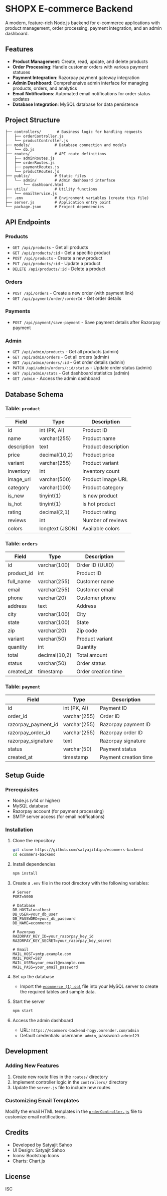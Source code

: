 # SHOPX E-commerce Backend

A modern, feature-rich Node.js backend for e-commerce applications with product management, order processing, payment integration, and an admin dashboard.

## Features

- **Product Management**: Create, read, update, and delete products
- **Order Processing**: Handle customer orders with various payment statuses
- **Payment Integration**: Razorpay payment gateway integration
- **Admin Dashboard**: Comprehensive admin interface for managing products, orders, and analytics
- **Email Notifications**: Automated email notifications for order status updates
- **Database Integration**: MySQL database for data persistence

## Project Structure

```
├── controllers/       # Business logic for handling requests
│   ├── orderController.js
│   └── productController.js
├── models/           # Database connection and models
│   └── db.js
├── routes/           # API route definitions
│   ├── adminRoutes.js
│   ├── orderRoutes.js
│   ├── paymentRoutes.js
│   └── productRoutes.js
├── public/           # Static files
│   └── admin/        # Admin dashboard interface
│       └── dashboard.html
├── utils/            # Utility functions
│   └── emailService.js
├── .env              # Environment variables (create this file)
├── server.js         # Application entry point
└── package.json      # Project dependencies
```

## API Endpoints

### Products
- `GET /api/products` - Get all products
- `GET /api/products/:id` - Get a specific product
- `POST /api/products` - Create a new product
- `PUT /api/products/:id` - Update a product
- `DELETE /api/products/:id` - Delete a product

### Orders
- `POST /api/orders` - Create a new order (with payment link)
- `GET /api/payment/order/:orderId` - Get order details

### Payments
- `POST /api/payment/save-payment` - Save payment details after Razorpay payment

### Admin
- `GET /api/admin/products` - Get all products (admin)
- `GET /api/admin/orders` - Get all orders (admin)
- `GET /api/admin/orders/:id` - Get order details (admin)
- `PATCH /api/admin/orders/:id/status` - Update order status (admin)
- `GET /api/admin/stats` - Get dashboard statistics (admin)
- `GET /admin` - Access the admin dashboard

## Database Schema

### Table: `product`
| Field        | Type              | Description                |
|--------------|-------------------|----------------------------|
| id           | int (PK, AI)      | Product ID                 |
| name         | varchar(255)      | Product name               |
| description  | text              | Product description        |
| price        | decimal(10,2)     | Product price              |
| variant      | varchar(255)      | Product variant            |
| inventory    | int               | Inventory count            |
| image_url    | varchar(500)      | Product image URL          |
| category     | varchar(100)      | Product category           |
| is_new       | tinyint(1)        | Is new product             |
| is_hot       | tinyint(1)        | Is hot product             |
| rating       | decimal(2,1)      | Product rating             |
| reviews      | int               | Number of reviews          |
| colors       | longtext (JSON)   | Available colors           |

### Table: `orders`
| Field      | Type           | Description         |
|------------|----------------|---------------------|
| id         | varchar(100)   | Order ID (UUID)     |
| product_id | int            | Product ID          |
| full_name  | varchar(255)   | Customer name       |
| email      | varchar(255)   | Customer email      |
| phone      | varchar(20)    | Customer phone      |
| address    | text           | Address             |
| city       | varchar(100)   | City                |
| state      | varchar(100)   | State               |
| zip        | varchar(20)    | Zip code            |
| variant    | varchar(50)    | Product variant     |
| quantity   | int            | Quantity            |
| total      | decimal(10,2)  | Total amount        |
| status     | varchar(50)    | Order status        |
| created_at | timestamp      | Order creation time |

### Table: `payment`
| Field               | Type           | Description                |
|---------------------|----------------|----------------------------|
| id                  | int (PK, AI)   | Payment ID                 |
| order_id            | varchar(255)   | Order ID                   |
| razorpay_payment_id | varchar(255)   | Razorpay payment ID        |
| razorpay_order_id   | varchar(255)   | Razorpay order ID          |
| razorpay_signature  | text           | Razorpay signature         |
| status              | varchar(50)    | Payment status             |
| created_at          | timestamp      | Payment creation time      |

## Setup Guide

### Prerequisites
- Node.js (v14 or higher)
- MySQL database
- Razorpay account (for payment processing)
- SMTP server access (for email notifications)

### Installation

1. Clone the repository
   ```sh
   git clone https://github.com/satyajitdipu/ecommers-backend
   cd ecommers-backend
   ```

2. Install dependencies
   ```sh
   npm install
   ```

3. Create a `.env` file in the root directory with the following variables:
   ```
   # Server
   PORT=5000

   # Database
   DB_HOST=localhost
   DB_USER=your_db_user
   DB_PASSWORD=your_db_password
   DB_NAME=ecommerce

   # Razorpay
   RAZORPAY_KEY_ID=your_razorpay_key_id
   RAZORPAY_KEY_SECRET=your_razorpay_key_secret

   # Email
   MAIL_HOST=smtp.example.com
   MAIL_PORT=587
   MAIL_USER=your_email@example.com
   MAIL_PASS=your_email_password
   ```

4. Set up the database
   - Import the [`ecommerce (1).sql`](ecommerce%20(1).sql) file into your MySQL server to create the required tables and sample data.

5. Start the server
   ```sh
   npm start
   ```

6. Access the admin dashboard
   - URL: `https://ecommers-backend-hogy.onrender.com/admin`
   - Default credentials: username: `admin`, password: `admin123`

## Development

### Adding New Features

1. Create new route files in the `routes/` directory
2. Implement controller logic in the `controllers/` directory
3. Update the `server.js` file to include new routes

### Customizing Email Templates

Modify the email HTML templates in the [`orderController.js`](controllers/orderController.js) file to customize email notifications.

## Credits

- Developed by Satyajit Sahoo
- UI Design: Satyajit Sahoo
- Icons: Bootstrap Icons
- Charts: Chart.js

## License

ISC
